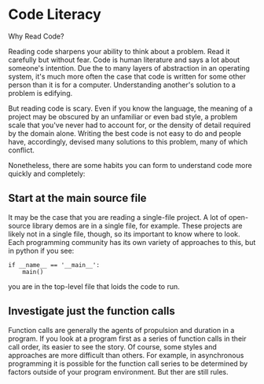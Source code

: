 # Code Literacy

Why Read Code? 

Reading code sharpens your ability to think about a problem. Read it carefully but without fear. Code is human literature and says a lot about someone's intention. Due the to many layers of abstraction in an operating system, it's much more often the case that code is written for some other person than it is for a computer.  Understanding another's solution to a problem is edifying.

But reading code is scary.  Even if you know the language, the meaning of a project may be obscured by an unfamiliar or even bad style, a problem scale that you've never had to account for, or the density of detail required by the domain alone. Writing the best code is not easy to do and people have, accordingly, devised many solutions to this problem, many of which conflict. 

Nonetheless, there are some habits you can form to understand code more quickly and completely:

## Start at the main source file

It may be the case that you are reading a single-file project.  A lot of open-source library demos are in a single file, for example. These projects are likely not in a single file, though, so its important to know where to look.  Each programming community has its own variety of approaches to this, but in python if you see:

    if __name__ == '__main__':
        main()

you are in the top-level file that loids the code to run.

## Investigate just the function calls

Function calls are generally the agents of propulsion and duration in a program.  If you look at a program first as a series of function calls in their call order, its easier to see the story. Of course, some styles and approaches are more difficult than others.  For example, in asynchronous programming it is possible for the function call series to be determined by factors outside of your program environment. But ther are still rules.

